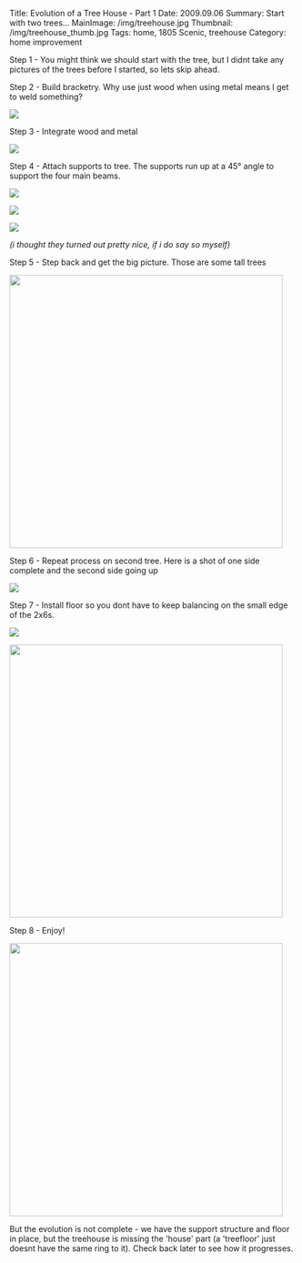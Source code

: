 Title: Evolution of a Tree House - Part 1
Date: 2009.09.06
Summary: Start with two trees...
MainImage: /img/treehouse.jpg
Thumbnail: /img/treehouse_thumb.jpg
Tags: home, 1805 Scenic, treehouse
Category: home improvement

Step 1 - You might think we should start with the tree, but I didnt take any pictures of the trees before I started, so lets skip ahead.

Step 2 - Build bracketry. Why use just wood when using metal means I get to weld something?

<p><img src="/img/treehouse/brackets2.jpg" class="smallimg" /></p>

Step 3 - Integrate wood and metal

<p><img src="/img/treehouse/brackets_bolted.jpg" class="smallimg" /></p>

Step 4 - Attach supports to tree. The supports run up at a 45° angle to support the four main beams.

<p><img src="/img/treehouse/support2.jpg" class="smallimg" /></p>
<p><img src="/img/treehouse/support3.jpg" class="smallimg" /></p>
<p><img src="/img/treehouse/support.jpg" class="smallimg" /></p>
<p><em>(i thought they turned out pretty nice, if i do say so myself)</em></p>

Step 5 - Step back and get the big picture. Those are some tall trees

<p><img src="/img/treehouse/tallness.jpg" width="480"></p>

Step 6 - Repeat process on second tree. Here is a shot of one side complete and the second side going up

<p><img src="/img/treehouse/3beams.jpg" class="smallimg" /></p>

Step 7 - Install floor so you dont have to keep balancing on the small edge of the 2x6s.

<p><img src="/img/treehouse/floor2.jpg" class="smallimg" /></p>
<p><img src="/img/treehouse/floor.jpg" width="480"></p>

Step 8 - Enjoy!</p>
<p><img src="/img/treehouse/eden.jpg" width="480"></p>

But the evolution is not complete - we have the support structure and floor in place, but the treehouse is missing the 'house' part (a 'treefloor' just doesnt have the same ring to it). Check back later to see how it progresses.
